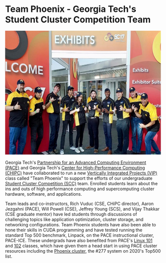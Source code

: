 # Team Phoenix - Georgia Tech's Student Cluster Competition Team

<p class="aligncenter">
    <img alt="2017 Team Phoenix" width="600" height="400" src="img/gt_student_cluster_competition_team_2017.jpg">
</p>
  
Georgia Tech's [Partnership for an Advanced Computing Environment (PACE)](https://pace.gatech.edu) and Georgia Tech's [Center for High-Performance Computing (CHIPC)](http://chipc.gatech.edu/) have collaborated to run a new [Vertically Integrated Projects (VIP)](https://vip.gatech.edu/) class called "Team Phoenix" to support the efforts of our undergraduate [Student Cluster Competition (SCC)](https://studentclustercompetition.us/) team. Enrolled students learn about the ins and outs of high performance computing and supercomputing cluster hardware, software, and applications. 

Team leads and co-instructors, Rich Vuduc (CSE, CHiPC director), Aaron Jezgahni (PACE), Will Powell (CSE), Jeffrey Young (SCS), and Vijay Thakkar (CSE graduate mentor) 
have led students through discussions of challenging topics like application optimization, cluster storage, and networking configurations. Team Phoenix students have 
also been able to hone their skills in CUDA programming and have tested running the standard Top 500 benchmark, Linpack, on the PACE instructional cluster, PACE-ICE. 
These undergrads have also benefited from PACE's [Linux 101](https://pace.gatech.edu/linux-101) and [102](https://pace.gatech.edu/linux-102) classes, which have given 
them a head start in using PACE cluster resources including the [Phoenix cluster](http://docs.pace.gatech.edu/phoenix_cluster/gettingstarted_phnx/), the #277 system on 2020's Top500 list.
